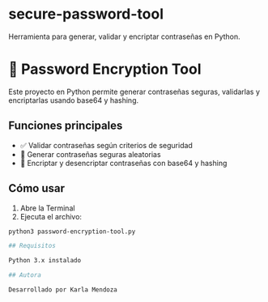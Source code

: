 # secure-password-tool
Herramienta para generar, validar y encriptar contraseñas en Python.
# 🔐 Password Encryption Tool

Este proyecto en Python permite generar contraseñas seguras, validarlas y encriptarlas usando base64 y hashing.

## Funciones principales

- ✅ Validar contraseñas según criterios de seguridad
- 🔐 Generar contraseñas seguras aleatorias
- 🔑 Encriptar y desencriptar contraseñas con base64 y hashing

## Cómo usar

1. Abre la Terminal
2. Ejecuta el archivo:

```bash
python3 password-encryption-tool.py

## Requisitos

Python 3.x instalado

## Autora

Desarrollado por Karla Mendoza
